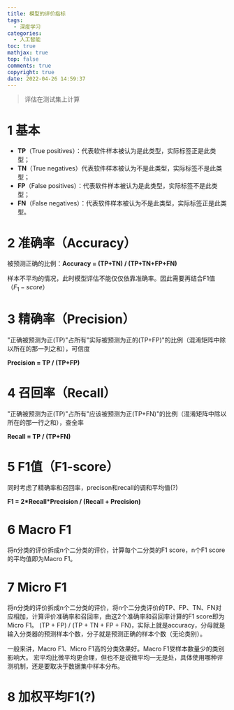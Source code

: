 ```yaml
---
title: 模型的评价指标
tags:
  - 深度学习
categories:
  - 人工智能
toc: true
mathjax: true
top: false
comments: true
copyright: true
date: 2022-04-26 14:59:37
---
```


> 评估在测试集上计算

# 1 基本

* **TP**（True positives）：代表软件样本被认为是此类型，实际标签正是此类型；
* **TN**（True negatives）代表软件样本被认为不是此类型，实际标签不是此类型；
* **FP**（False positives）：代表软件样本被认为是此类型，实际标签不是此类型；
* **FN**（False negatives）：代表软件样本被认为不是此类型，实际标签正是此类型。

# 2 准确率（Accuracy）

被预测正确的比例：**Accuracy = (TP+TN) / (TP+TN+FP+FN)**

样本不平均的情况，此时模型评估不能仅仅依靠准确率。因此需要再结合F1值（$F_1-score$）

# 3 精确率（Precision）

"正确被预测为正(TP)"占所有"实际被预测为正的(TP+FP)"的比例（混淆矩阵中除以所在的那一列之和），可信度

**Precision = TP / (TP+FP)**

# 4 召回率（Recall）

"正确被预测为正(TP)"占所有"应该被预测为正(TP+FN)"的比例（混淆矩阵中除以所在的那一行之和），查全率

**Recall = TP / (TP+FN)**

# 5 F1值（F1-score）

同时考虑了精确率和召回率，precison和recall的调和平均值(?)

**F1 = 2\*Recall\*Precision / (Recall + Precision)**

# 6 Macro F1

将n分类的评价拆成n个二分类的评价，计算每个二分类的F1 score，n个F1 score的平均值即为Macro F1。

# 7 Micro F1

将n分类的评价拆成n个二分类的评价，将n个二分类评价的TP、FP、TN、FN对应相加，计算评价准确率和召回率，由这2个准确率和召回率计算的F1 score即为Micro F1。
(TP + FP) / (TP + TN + FP + FN)，实际上就是accuracy，分母就是输入分类器的预测样本个数，分子就是预测正确的样本个数（无论类别）。

一般来讲，Macro F1、Micro F1高的分类效果好。Macro F1受样本数量少的类别影响大。
宏平均比微平均更合理，但也不是说微平均一无是处，具体使用哪种评测机制，还是要取决于数据集中样本分布。

# 8 加权平均F1(?)
